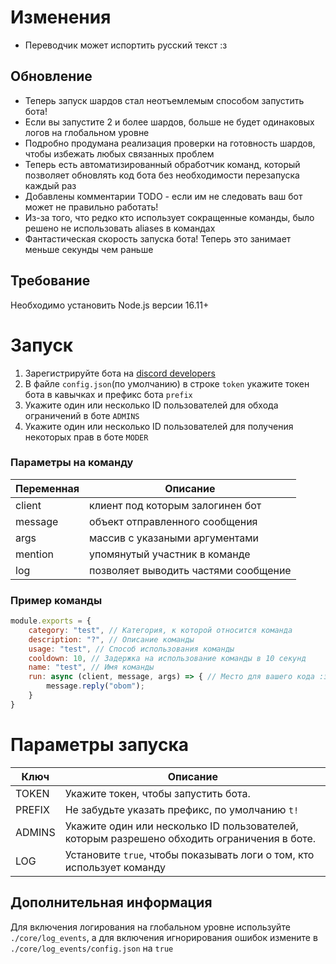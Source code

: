 # Изменения #
  * Переводчик может испортить русский текст :з
  ## Обновление ##
  + Теперь запуск шардов стал неотъемлемым способом запустить бота!
  + Если вы запустите 2 и более шардов, больше не будет одинаковых логов на глобальном уровне
  + Подробно продумана реализация проверки на готовность шардов, чтобы избежать любых связанных проблем
  + Теперь есть автоматизированный обработчик команд, который позволяет обновлять код бота без необходимости перезапуска каждый раз
  + Добавлены комментарии TODO - если им не следовать ваш бот может не правильно работать!
  + Из-за того, что редко кто использует сокращенные команды, было решено не использовать aliases в командах
  + Фантастическая скорость запуска бота! Теперь это занимает меньше секунды чем раньше

## Требование ##
Необходимо установить Node.js версии 16.11+

# Запуск #
  1. Зарегистрируйте бота на [discord developers](https://discord.com/developers/applications)
  2. В файле `config.json`(по умолчанию) в строке `token` укажите токен бота в кавычках и префикс бота `prefix`
  3. Укажите один или несколько ID пользователей для обхода ограничений в боте `ADMINS`
  4. Укажите один или несколько ID пользователей для получения некоторых прав в боте `MODER`

### Параметры на команду ###
| Переменная | Описание                             |
| ---------- | ------------------------------------ |
| client     | клиент под которым залогинен бот     |
| message    | объект отправленного сообщения       |
| args       | массив с указаными аргументами       |
| mention    | упомянутый участник в команде        |
| log        | позволяет выводить частями сообщение |

### Пример команды ###
```js
module.exports = {
    category: "test", // Категория, к которой относится команда
    description: "?", // Описание команды
    usage: "test", // Способ использования команды
    cooldown: 10, // Задержка на использование команды в 10 секунд
    name: "test", // Имя команды
    run: async (client, message, args) => { // Место для вашего кода :з
        message.reply("obom");
    }
}
```

# Параметры запуска #
| Ключ   | Описание                                                                                    |
| ------ | ------------------------------------------------------------------------------------------- |
| TOKEN  | Укажите токен, чтобы запустить бота.                                                        |
| PREFIX | Не забудьте указать префикс, по умолчанию `t!`                                              |
| ADMINS | Укажите один или несколько ID пользователей, которым разрешено обходить ограничения в боте. |
| LOG    | Установите `true`, чтобы показывать логи о том, кто использует команду                      |

## Дополнительная информация ##
Для включения логирования на глобальном уровне используйте `./core/log_events`, а для включения игнорирования ошибок измените в `./core/log_events/config.json` на `true`